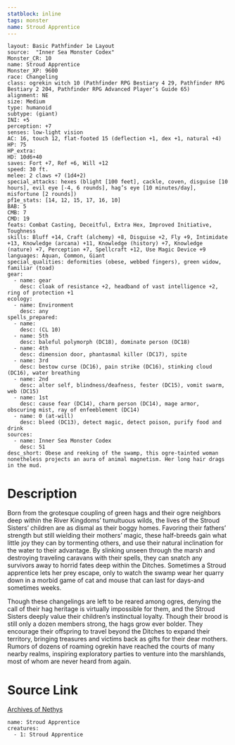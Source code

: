 ```yaml
---
statblock: inline
tags: monster
name: Stroud Apprentice
---
```

```statblock
layout: Basic Pathfinder 1e Layout
source:  "Inner Sea Monster Codex"
Monster_CR: 10
name: Stroud Apprentice
Monster_XP: 9600
race: Changeling
class: ogrekin witch 10 (Pathfinder RPG Bestiary 4 29, Pathfinder RPG Bestiary 2 204, Pathfinder RPG Advanced Player’s Guide 65)
alignment: NE
size: Medium
type: humanoid
subtype: (giant)
INI: +5
perception: +7
senses: low-light vision
AC: 16, touch 12, flat-footed 15 (deflection +1, dex +1, natural +4)
HP: 75
HP_extra: 
HD: 10d6+40
saves: Fort +7, Ref +6, Will +12
speed: 30 ft.
melee: 2 claws +7 (1d4+2)
special_attacks: hexes (blight [100 feet], cackle, coven, disguise [10 hours], evil eye [-4, 6 rounds], hag’s eye [10 minutes/day], misfortune [2 rounds])
pf1e_stats: [14, 12, 15, 17, 16, 10]
BAB: 5
CMB: 7
CMD: 19
feats: Combat Casting, Deceitful, Extra Hex, Improved Initiative, Toughness
skills: Bluff +14, Craft (alchemy) +8, Disguise +2, Fly +9, Intimidate +13, Knowledge (arcana) +11, Knowledge (history) +7, Knowledge (nature) +7, Perception +7, Spellcraft +12, Use Magic Device +9
languages: Aquan, Common, Giant
special_qualities: deformities (obese, webbed fingers), green widow, familiar (toad)
gear:
  - name: gear
    desc: cloak of resistance +2, headband of vast intelligence +2, ring of protection +1
ecology:
  - name: Environment
    desc: any
spells_prepared:
  - name:
    desc: (CL 10)
  - name: 5th
    desc: baleful polymorph (DC18), dominate person (DC18)
  - name: 4th
    desc: dimension door, phantasmal killer (DC17), spite
  - name: 3rd
    desc: bestow curse (DC16), pain strike (DC16), stinking cloud (DC16), water breathing
  - name: 2nd
    desc: alter self, blindness/deafness, fester (DC15), vomit swarm, web (DC15)
  - name: 1st
    desc: cause fear (DC14), charm person (DC14), mage armor, obscuring mist, ray of enfeeblement (DC14)
  - name: 0 (at-will)
    desc: bleed (DC13), detect magic, detect poison, purify food and drink
sources:
  - name: Inner Sea Monster Codex
    desc: 51
desc_short: Obese and reeking of the swamp, this ogre-tainted woman nonetheless projects an aura of animal magnetism. Her long hair drags in the mud.
```
# Description
Born from the grotesque coupling of green hags and their ogre neighbors deep within the River Kingdoms’ tumultuous wilds, the lives of the Stroud Sisters’ children are as dismal as their boggy homes. Favoring their fathers’ strength but still wielding their mothers’ magic, these half-breeds gain what little joy they can by tormenting others, and use their natural inclination for the water to their advantage. By slinking unseen through the marsh and destroying traveling caravans with their spells, they can snatch any survivors away to horrid fates deep within the Ditches. Sometimes a Stroud apprentice lets her prey escape, only to watch the swamp wear her quarry down in a morbid game of cat and mouse that can last for days-and sometimes weeks.

Though these changelings are left to be reared among ogres, denying the call of their hag heritage is virtually impossible for them, and the Stroud Sisters deeply value their children’s instinctual loyalty. Though their brood is still only a dozen members strong, the hags grow ever bolder. They encourage their offspring to travel beyond the Ditches to expand their territory, bringing treasures and victims back as gifts for their dear mothers. Rumors of dozens of roaming ogrekin have reached the courts of many nearby realms, inspiring exploratory parties to venture into the marshlands, most of whom are never heard from again.
# Source Link
[Archives of Nethys](https://aonprd.com/MonsterDisplay.aspx?ItemName=Stroud%20Apprentice)
```encounter-table
name: Stroud Apprentice
creatures:
  - 1: Stroud Apprentice
```
